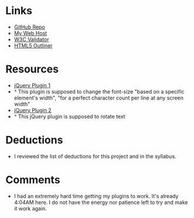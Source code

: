 
# Links
* [GitHub Repo](https://github.com/geeolives/project_resume__olivares_gisel)
* [My Web Host](http://geeolives.com/project_resume_olivares_gisel/)
* [W3C Validator](https://validator.w3.org/nu/?doc=http%3A%2F%2Fgeeolives.com%2Fproject_resume_olivares_gisel%2F)
* [HTML5 Outliner](https://gsnedders.html5.org/outliner/process.py?url=http%3A%2F%2Fgeeolives.com%2Fproject_resume_olivares_gisel%2F)

# Resources
* [jQuery Plugin 1](http://simplefocus.com/flowtype/)
* ^ This plugin is supposed to change the font-size "based on a specific element's width", "for a perfect character count per line at any screen width"
* [jQuery Plugin 2](http://www.thepetedesign.com/demos/jquery_super_simple_text_rotator_demo.html)
* ^ This jQuery plugin is supposed to rotate text

# Deductions 
* I reviewed the list of deductions for this project and in the syllabus.

# Comments
* I had an extremely hard time getting my plugins to work. It's already 4:04AM here. I do not have the energy nor patience left to try and make it work again. 
